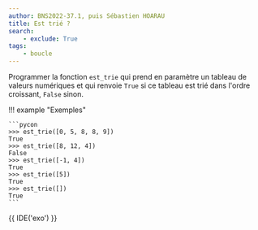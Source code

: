 ```yaml
---
author: BNS2022-37.1, puis Sébastien HOARAU
title: Est trié ? 
search:
    - exclude: True
tags:
    - boucle
---
```

Programmer la fonction `est_trie` qui prend en paramètre un tableau de valeurs numériques et qui renvoie `True` si ce tableau est trié dans l'ordre croissant, `False` sinon.

!!! example "Exemples"

    ```pycon
    >>> est_trie([0, 5, 8, 8, 9])
    True
    >>> est_trie([8, 12, 4])
    False
    >>> est_trie([-1, 4])
    True
    >>> est_trie([5])
    True
    >>> est_trie([])
    True
    ```

{{ IDE('exo') }}
